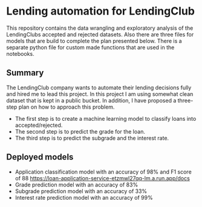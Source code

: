 # Lending automation for LendingClub

This repository contains the data wrangling and exploratory analysis of the LendingClubs accepted and rejected datasets. Also there are three files for models that are build to complete the plan presented below. There is a separate python file for custom made functions that are used in the notebooks.

## Summary

The LendingClub company wants to automate their lending decisions fully and hired me to lead this project. In this project I am using somewhat clean dataset that is kept in a public bucket. In addition, I have proposed a three-step plan on how to approach this problem.  
- The first step is to create a machine learning model to classify loans into accepted/rejected.  
- The second step is to predict the grade for the loan.  
- The third step is to predict the subgrade and the interest rate.  

## Deployed models

- Application classification model with an accuracy of 98% and F1 score of 88 https://loan-application-service-etzmwl27qq-lm.a.run.app/docs
- Grade prediction model with an accuracy of 83% 
- Subgrade prediction model with an accuracy of 33%
- Interest rate prediction model with an accuracy of 99%